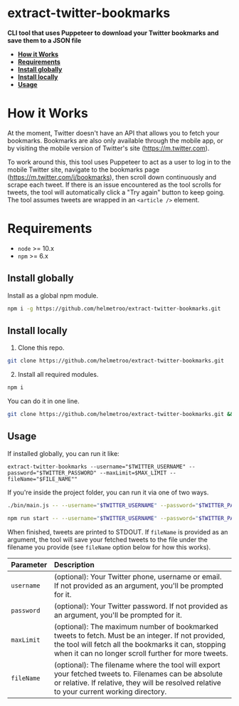 # extract-twitter-bookmarks

**CLI tool that uses Puppeteer to download your Twitter bookmarks and save them to a JSON file**

* **[How it Works](#how-it-works)**
* **[Requirements](#requirements)**
* **[Install globally](#install-globally)**
* **[Install locally](#install-locally)**
* **[Usage](#usage)**

<a name="how-it-works"></a>

# How it Works

At the moment, Twitter doesn't have an API that allows you to fetch your bookmarks. Bookmarks are also only available through the mobile app, or by visiting the mobile version of Twitter's site (https://m.twitter.com). 

To work around this, this tool uses Puppeteer to act as a user to log in to the mobile Twitter site, navigate to the bookmarks page (https://m.twitter.com/i/bookmarks), then scroll down continuously and scrape each tweet. If there is an issue encountered as the tool scrolls for tweets, the tool will automatically click a "Try again" button to keep going. The tool assumes tweets are wrapped in an ```<article />``` element.

<a name="requirements"></a>

# Requirements

- `node` >= 10.x
- `npm` >= 6.x


<a name="install-globally"></a>

## Install globally

Install as a global npm module.

```bash
npm i -g https://github.com/helmetroo/extract-twitter-bookmarks.git
```

<a name="install-locally"></a>

## Install locally

1. Clone this repo.

```bash
git clone https://github.com/helmetroo/extract-twitter-bookmarks.git
```

2. Install all required modules.

```bash
npm i
```

You can do it in one line.
```bash
git clone https://github.com/helmetroo/extract-twitter-bookmarks.git && npm i
```

<a name="usage"></a>

## Usage
If installed globally, you can run it like:
```
extract-twitter-bookmarks --username="$TWITTER_USERNAME" --password="$TWITTER_PASSWORD" --maxLimit=$MAX_LIMIT --fileName="$FILE_NAME""
```

If you're inside the project folder, you can run it via one of two ways.
```bash
./bin/main.js -- --username="$TWITTER_USERNAME" --password="$TWITTER_PASSWORD" --maxLimit=$MAX_LIMIT --fileName="$FILE_NAME""
```

```bash
npm run start -- --username="$TWITTER_USERNAME" --password="$TWITTER_PASSWORD" --maxLimit=$MAX_LIMIT --fileName="$FILE_NAME""
```

When finished, tweets are printed to STDOUT. If `fileName` is provided as an argument, the tool will save your fetched tweets to the file under the filename you provide (see `fileName` option below for how this works).

| Parameter  | Description                                                                                                                                                                                                     |
| :--        | :--                                                                                                                                                                                                             |
| `username` | (optional): Your Twitter phone, username or email. If not provided as an argument, you'll be prompted for it.                                                                                                                                                     |
| `password` | (optional): Your Twitter password. If not provided as an argument, you'll be prompted for it.                                                                                                           |
| `maxLimit` | (optional): The maximum number of bookmarked tweets to fetch. Must be an integer. If not provided, the tool will fetch all the bookmarks it can, stopping when it can no longer scroll further for more tweets. |
| `fileName` | (optional): The filename where the tool will export your fetched tweets to. Filenames can be absolute or relative. If relative, they will be resolved relative to your current working directory.                          |
